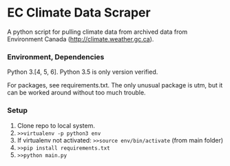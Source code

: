 # EC Climate Data Scraper

A python script for pulling climate data from archived data from
Environment Canada (http://climate.weather.gc.ca).  

### Environment, Dependencies
Python 3.[4, 5, 6].  Python 3.5 is only version verified.

For packages, see requirements.txt.  The only unusual package is utm,
but it can be worked around without too much trouble.  

### Setup
  1.  Clone repo to local system.
  2.  `>>virtualenv -p python3 env`
  3.  If virtualenv not activated: `>>source env/bin/activate` (from main folder)
  4.  `>>pip install requirements.txt`
  5.  `>>python main.py`
